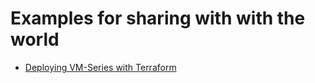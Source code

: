 # Examples for sharing with with the world
- [Deploying VM-Series with Terraform](terraform-deploy-vm-series/README.md)
